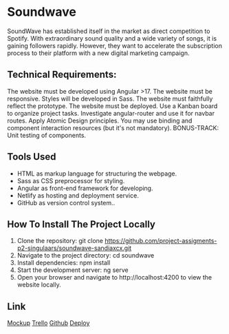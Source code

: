 # Soundwave

SoundWave has established itself in the market as direct competition to Spotify. With extraordinary sound quality and a wide variety of songs, it is gaining followers rapidly. However, they want to accelerate the subscription process to their platform with a new digital marketing campaign.

## Technical Requirements:

The website must be developed using Angular >17.
The website must be responsive.
Styles will be developed in Sass.
The website must faithfully reflect the prototype.
The website must be deployed.
Use a Kanban board to organize project tasks.
Investigate angular-router and use it for navbar routes.
Apply Atomic Design principles.
You may use binding and component interaction resources (but it's not mandatory).
BONUS-TRACK: Unit testing of components.

## Tools Used

- HTML as markup language for structuring the webpage.
- Sass as CSS preprocessor for styling.
- Angular as front-end framework for developing.
- Netlify as hosting and deployment service.
- GitHub as version control system..

## How To Install The Project Locally

1. Clone the repository: git clone https://github.com/project-assigments-p2-singulaars/soundwave-sandiaxcx.git
2. Navigate to the project directory: cd soundwave
3. Install dependencies: npm install
4. Start the development server: ng serve
5. Open your browser and navigate to http://localhost:4200 to view the website locally.

## Link
[Mockup](https://simplonline-v3-prod.s3.eu-west-3.amazonaws.com/media/file/pdf/46391d6c-b766-4ed3-a121-72c9b2a15960.pdf)
[Trello](https://trello.com/b/QV4moE7s/soundwave)
[Github](https://github.com/project-assigments-p2-singulaars/soundwave-sandiaxcx)
[Deploy](https://soundwave-sandiax.netlify.app/)